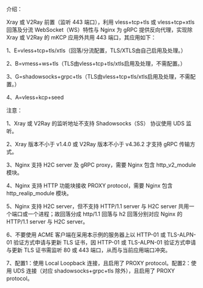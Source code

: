 介绍：

Xray 或 V2Ray 前置（监听 443 端口），利用 vless+tcp+tls 或 vless+tcp+xtls 回落及分流 WebSocket（WS）特性与 Nginx 为 gRPC 提供反向代理，实现除 Xray 或 V2Ray 的 mKCP 应用外共用 443 端口，其应用如下：

1、E=vless+tcp+tls/xtls（回落/分流配置，TLS/XTLS由自己启用及处理。）

2、B=vmess+ws+tls（TLS由vless+tcp+tls/xtls启用及处理，不需配置。）

3、G=shadowsocks+grpc+tls（TLS由vless+tcp+tls/xtls启用及处理，不需配置。）

4、A=vless+kcp+seed

注意：

1、Xray 或 V2Ray 的监听地址不支持 Shadowsocks（SS） 协议使用 UDS 监听。

2、Xray 版本不小于 v1.4.0 或 V2Ray 版本不小于 v4.36.2 才支持 gRPC 传输方式。

3、Nginx 支持 H2C server 及 gRPC proxy，需要 Nginx 包含 http_v2_module 模块。

4、Nginx 支持 HTTP 功能块接收 PROXY protocol，需要 Nginx 包含 http_realip_module 模块。

5、Nginx 支持 H2C server，但不支持 HTTP/1.1 server 与 H2C server 共用一个端口或一个进程；故回落分成 http/1.1 回落与 h2 回落分别对应 Nginx 的 HTTP/1.1 server 与 H2C server。

6、不要使用 ACME 客户端在采用本示例的服务器上以 HTTP-01 或 TLS-ALPN-01 验证方式申请与更新 TLS 证书，因 HTTP-01 或 TLS-ALPN-01 验证方式申请与更新 TLS 证书需监听 80 或 443 端口，从而与当前应用端口冲突。

7、配置1：使用 Local Loopback 连接，且启用了 PROXY protocol。配置2：使用 UDS 连接（对应 shadowsocks+grpc+tls 除外），且启用了 PROXY protocol。
